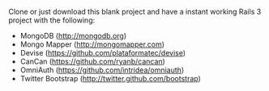 Clone or just download this blank project and have a instant working Rails 3 project with the following:

- MongoDB (http://mongodb.org)
- Mongo Mapper (http://mongomapper.com)
- Devise (https://github.com/plataformatec/devise)
- CanCan (https://github.com/ryanb/cancan)
- OmniAuth (https://github.com/intridea/omniauth)
- Twitter Bootstrap (http://twitter.github.com/bootstrap)